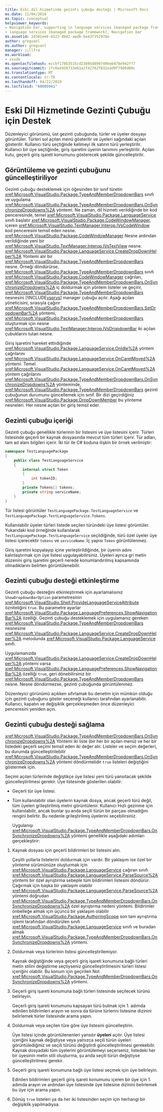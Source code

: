 ```yaml
---
title: Eski dil hizmetinde gezinti çubuğu desteği | Microsoft Docs
ms.date: 11/04/2016
ms.topic: conceptual
helpviewer_keywords:
- Navigation bar, supporting in language services [managed package framework]
- language services [managed package framework], Navigation bar
ms.assetid: 2d301ee6-4523-4b82-aedb-be43f352978e
author: gregvanl
ms.author: gregvanl
manager: jillfra
ms.workload:
- vssdk
ms.openlocfilehash: eccbf178b3515cd23695d899749beb478e942ff7
ms.sourcegitcommit: 1fc6ee928733e61a1f42782f832ead9f7946d00c
ms.translationtype: MT
ms.contentlocale: tr-TR
ms.lasthandoff: 04/22/2019
ms.locfileid: "60085941"
---
```

# <a name="support-for-the-navigation-bar-in-a-legacy-language-service"></a>Eski Dil Hizmetinde Gezinti Çubuğu için Destek
Düzenleyici görünümü, üst gezinti çubuğunda, türler ve üyeler dosyayı görüntüler. Türleri sol açılan menü gösterilir ve üyeleri sağındaki açılan gösterilir. Kullanıcı türü seçtiğinde kelimeyi ilk satırın türü yerleştirilir. Kullanıcı bir üye seçtiğinde, giriş işaretini üyenin tanımını yerleştirilir. Açılan kutu, geçerli giriş işareti konumunu gösterecek şekilde güncelleştirilir.

## <a name="displaying-and-updating-the-navigation-bar"></a>Görüntüleme ve gezinti çubuğunu güncelleştiriliyor
 Gezinti çubuğu desteklemek için öğesinden bir sınıf türetin <xref:Microsoft.VisualStudio.Package.TypeAndMemberDropdownBars> sınıfı ve uygulama <xref:Microsoft.VisualStudio.Package.TypeAndMemberDropdownBars.OnSynchronizeDropdowns%2A> yöntemi. Ne zaman, dil hizmeti verildiğinde bir kod penceresinde, temel <xref:Microsoft.VisualStudio.Package.LanguageService> sınıfı başlatır <xref:Microsoft.VisualStudio.Package.CodeWindowManager>, içeren <xref:Microsoft.VisualStudio.TextManager.Interop.IVsCodeWindow> kod penceresini temsil eden nesne. <xref:Microsoft.VisualStudio.Package.CodeWindowManager> Nesne ardından verildiğinde yeni bir <xref:Microsoft.VisualStudio.TextManager.Interop.IVsTextView> nesne. <xref:Microsoft.VisualStudio.Package.LanguageService.CreateDropDownHelper%2A> Yöntemi alır bir <xref:Microsoft.VisualStudio.Package.TypeAndMemberDropdownBars> nesne. Örneği döndürürse, <xref:Microsoft.VisualStudio.Package.TypeAndMemberDropdownBars> sınıfı <xref:Microsoft.VisualStudio.Package.CodeWindowManager> çağrıları, <xref:Microsoft.VisualStudio.Package.TypeAndMemberDropdownBars.OnSynchronizeDropdowns%2A> iç doldurmak için yöntem listeler ve geçirir, <xref:Microsoft.VisualStudio.Package.TypeAndMemberDropdownBars> nesnesini [!INCLUDE[vsprvs](../../code-quality/includes/vsprvs_md.md)] manager çubuğu açılır. Aşağı açılan yöneticisini, sırasıyla çağırır <xref:Microsoft.VisualStudio.Package.TypeAndMemberDropdownBars.SetDropdownBar%2A> yöntemi, <xref:Microsoft.VisualStudio.Package.TypeAndMemberDropdownBars> oluşturmak için nesne <xref:Microsoft.VisualStudio.TextManager.Interop.IVsDropdownBar> iki açılan çubuklarını tutan nesne.

 Giriş işaretini hareket ettirdiğinde <xref:Microsoft.VisualStudio.Package.LanguageService.OnIdle%2A> yöntem çağrılarını <xref:Microsoft.VisualStudio.Package.LanguageService.OnCaretMoved%2A> yöntemi. Temel <xref:Microsoft.VisualStudio.Package.LanguageService.OnCaretMoved%2A> yöntem çağrılarını <xref:Microsoft.VisualStudio.Package.TypeAndMemberDropdownBars.OnSynchronizeDropdowns%2A> yönteminde, <xref:Microsoft.VisualStudio.Package.TypeAndMemberDropdownBars> gezinti çubuğunun durumunu güncellemek için sınıf. Bir dizi geçirdiğiniz <xref:Microsoft.VisualStudio.Package.DropDownMember> bu yönteme nesneleri. Her nesne açılan bir giriş temsil eder.

## <a name="the-contents-of-the-navigation-bar"></a>Gezinti çubuğu içeriği
 Gezinti çubuğu genellikle türlerinin bir listesini ve üye listesini içerir. Türleri listesinde geçerli bir kaynak dosyasında mevcut tüm türleri içerir. Tür adları, tam ad alanı bilgileri içerir. İki tür ile C# koduna ilişkin bir örnek verilmiştir:

```csharp
namespace TestLanguagePackage
{
    public class TestLanguageService
    {
        internal struct Token
        {
            int tokenID;
        }
        private Tokens[] tokens;
        private string serviceName;
    }
}
```

 Tür listesi görüntüler `TestLanguagePackage.TestLanguageService` ve `TestLanguagePackage.TestLanguageService.Tokens`.

 Kullanılabilir üyeler türleri listede seçilen türündeki üye listesi görüntüler. Yukarıdaki kod örneğinde kullanılarak `TestLanguagePackage.TestLanguageService` seçildiğinde, türü özel üyeler üye listesi içerecektir `tokens` ve `serviceName`. İç yapısı `Token` görüntülenmez.

 Giriş işaretini kopyalayıp içine yerleştirildiğinde, bir üyenin adını kalınlaştırmak için üye listesi uygulayabilirsiniz. Üyeleri ayrıca gri metin düzenini giriş işaretini geçerli nerede konumlandırılmış kapsamında olmadıklarını belirten görüntülenebilir.

## <a name="enabling-support-for-the-navigation-bar"></a>Gezinti çubuğu desteği etkinleştirme
 Gezinti çubuğu desteğini etkinleştirmek için ayarlamalısınız `ShowDropdownBarOption` parametresinin <xref:Microsoft.VisualStudio.Shell.ProvideLanguageServiceAttribute> özniteliğini `true`. Bu parametre ayarlar <xref:Microsoft.VisualStudio.Package.LanguagePreferences.ShowNavigationBar%2A> özelliği. Gezinti çubuğu desteklemek için uygulamanız gereken <xref:Microsoft.VisualStudio.Package.TypeAndMemberDropdownBars> nesnesine <xref:Microsoft.VisualStudio.Package.LanguageService.CreateDropDownHelper%2A> metodunda <xref:Microsoft.VisualStudio.Package.LanguageService> sınıfı.

 Uygulamanızda <xref:Microsoft.VisualStudio.Package.LanguageService.CreateDropDownHelper%2A> yöntemi varsa <xref:Microsoft.VisualStudio.Package.LanguagePreferences.ShowNavigationBar%2A> özelliği `true`, geri dönebilirsiniz bir <xref:Microsoft.VisualStudio.Package.TypeAndMemberDropdownBars> nesne. Nesne döndürmezse, gezinti çubuğunda görüntülenmez.

 Düzenleyici görünümü açıkken sıfırlamak bu denetim için mümkün olduğu için gezinti çubuğunu göster seçeneği kullanıcı tarafından ayarlanabilir. Kullanıcı, kapatın ve değişiklik gerçekleşmeden önce düzenleyici penceresini yeniden açın.

## <a name="implementing-support-for-the-navigation-bar"></a>Gezinti çubuğu desteği sağlama
 <xref:Microsoft.VisualStudio.Package.TypeAndMemberDropdownBars.OnSynchronizeDropdowns%2A> Yöntemi iki liste (bir her bir açılan menü) ve her bir listedeki geçerli seçimi temsil eden iki değer alır. Listeler ve seçim değerleri, bu durumda güncelleştirilebilir <xref:Microsoft.VisualStudio.Package.TypeAndMemberDropdownBars.OnSynchronizeDropdowns%2A> yöntemi döndürmelidir `true` listeleri değiştiğini göstermek için.

 Seçimi açılan türlerinde değiştikçe üye listesi yeni türü yansıtacak şekilde güncelleştirilmesi gerekir. Üye listesinde gösterilen olabilir:

- Geçerli tür üye listesi.

- Tüm kullanılabilir olan üyelerin kaynak dosya, ancak geçerli türü değil, tüm üyeleri grileştirilmiş metni görüntülenir. Kullanıcı Hızlı gezinme için kullanılabilir, ancak bunlar şu anda seçili türün bir parçası olmadığını rengini belirtir. Bu nedenle grileştirilmiş üyelerini seçebilirsiniz.

  Uygulanışı <xref:Microsoft.VisualStudio.Package.TypeAndMemberDropdownBars.OnSynchronizeDropdowns%2A> yöntemi genellikle aşağıdaki adımları gerçekleştirir:

1. Kaynak dosyası için geçerli bildirimleri bir listesini alın.

     Çeşitli yollarla listelerini doldurmak için vardır. Bir yaklaşım ise özel bir yönteme sürümünüze oluşturmak için <xref:Microsoft.VisualStudio.Package.LanguageService> çağıran sınıfı <xref:Microsoft.VisualStudio.Package.LanguageService.ParseSource%2A> yöntemi bir özel ayrıştırma sebeple tüm bildirimleri listesini döndürür. Çağırmak için başka bir yaklaşım olabilir <xref:Microsoft.VisualStudio.Package.LanguageService.ParseSource%2A> yöntemi doğrudan <xref:Microsoft.VisualStudio.Package.TypeAndMemberDropdownBars.OnSynchronizeDropdowns%2A> özel ayrıştırma nedeni yöntemi. Bildirimler önbelleğe almak için üçüncü bir yaklaşım olabilir <xref:Microsoft.VisualStudio.Package.AuthoringScope> son tam ayrıştırma işlemi tarafından döndürülen sınıfı <xref:Microsoft.VisualStudio.Package.LanguageService> sınıfı ve buradan almak <xref:Microsoft.VisualStudio.Package.TypeAndMemberDropdownBars.OnSynchronizeDropdowns%2A> yöntemi.

2. Doldurmak veya türlerinin listesi güncelleştirilemiyor.

     Kaynak değiştiğinde veya geçerli giriş işareti konumuna bağlı türleri metin stilini değiştirme seçtiyseniz güncelleştirilmesini türleri listesi içeriğini olabilir. Bu konum için geçirilen Not <xref:Microsoft.VisualStudio.Package.TypeAndMemberDropdownBars.OnSynchronizeDropdowns%2A> yöntemi.

3. Geçerli giriş işareti konumuna bağlı türleri listesinde seçilecek türünü belirleyin.

     Geçerli giriş işareti konumunu kapsayan türü bulmak için 1. adımda edinilen bildirimleri arayın ve sonra da türüne türlerini listesine dizinini belirlemek türler listesinde arama yapın.

4. Doldurmak veya seçilen türe göre üye listesini güncelleştirin.

     Üye listesi içinde görüntülenenleri yansıtır **üyeleri** açılır. Üye listesi içeriğini kaynak değiştiyse veya yalnızca seçili türün üyeleri görüntülediğiniz ve seçili türünü değiştirdi güncelleştirilmesi gerekebilir. Kaynak dosyadaki tüm üyelerini görüntülemeyi seçerseniz, listedeki her bir üyesinin metin stili oluşturma, şu anda seçili türün değiştiyse güncelleştirilmesi gerekir.

5. Geçerli giriş işareti konumuna bağlı üye listesi seçmek için üye belirleyin.

     Edinilen bildirimleri geçerli giriş işareti konumunu içeren bir üye için 1. adımda arayın ve ardından üye listesinde üye listesine dizinini belirlemek bu üye için arama yapın.

6. Dönüş `true` listeleri ya da her iki listesinden seçim için herhangi bir değişiklik yapılmadıysa.